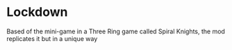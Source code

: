 Lockdown
========

Based of the mini-game in a Three Ring game called Spiral Knights, the mod replicates it but in a unique way
